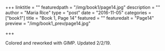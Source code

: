 +++
linktitle = ""
featuredpath = "/img/book1/page14.jpg"
description = ""
author = "Maria Rice"
type = "post"
date = "2016-11-05"
categories = ["book1"]
title = "Book 1, Page 14"
featured = ""
featuredalt = "Page14"
preview = "/img/book1_prev/page14.jpg"

+++

Colored and reworked with GIMP. Updated 2/2/19. 


